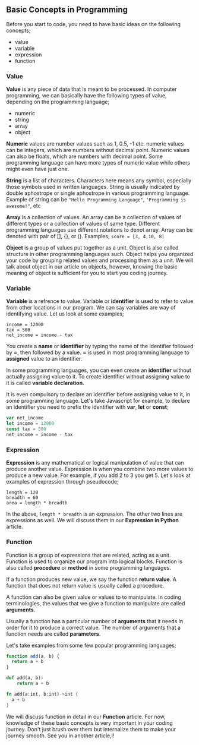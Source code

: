 ## Basic Concepts in Programming
Before you start to code, you need to have basic ideas on the following concepts;
+ value
+ variable
+ expression
+ function

### Value
**Value** is any piece of data that is meant to be processed. In computer programming, we can basically have the following types of value, depending on the programming language;
+ numeric
+ string
+ array
+ object

**Numeric** values are number values such as 1, 0.5, -1 etc. numeric values can be integers, which are numbers without decimal point. Numeric values can also be floats, which are numbers with decimal point. Some programming language can have more types of numeric value while others might even have just one.

**String** is a list of characters. Characters here means any symbol, especially those symbols used in written languages. String is usually indicated by double aphostrope or single aphostrope in various programming language. Example of string can be `"Hello Programming Language"`, `'Programming is awesome!"`, etc

**Array** is a collection of values. An array can be a collection of values of different types or a collection of values of same type. Different programming languages use different notations to denot array. Array can be denoted with pair of [], {}, or (). Examples; `score = [3, 4,10, 8]`

**Object** is a group of values put together as a unit. Object is also called structure in other programming languages such. Object helps you organized your code by grouping related values and processing them as a unit. We will talk about object in our article on objects, however, knowing the basic meaning of object is sufficient for you to start you coding journey.

### Variable
**Variable** is a refrence to value. Variable or **identifier** is used to refer to value from other locations in our program. We can say variables are way of identifying value. Let us look at some examples;
```
income = 12000
tax = 500
net_income = income - tax

```
You create a **name** or **identifier** by typing the name of the identifier followed by **=**, then followed by a value. **=** is used in most programming language to **assigned** value to an identifier.

In some programming languages, you can even create an **identifier** without actually assigning value to it. To create identifier without assigning value to it is called **variable declaration**.

It is even compulsory to declare an identifier before assigning value to it, in some programming language. Let's take Javascript for example, to declare an identifier you need to prefix the identifier with **var**, **let** or **const**;
```javascript
var net_income
let income = 12000
const tax = 500
net_income = income - tax
```

### Expression
**Expression** is any mathematical or logical manipulation of value that can produce another value. Expression is when you combine two more values to produce a new value. For example, if you add 2 to 3 you get 5. Let's look at examples of expression through pseudocode;
```
length = 120
breadth = 60
area = length * breadth
```
In the above, `length * breadth` is an expression. The other two lines are expressions as well. We will discuss them in our **Expression in Python** article.

### Function
Function is a group of expressions that are related, acting as a unit. Function is used to organize our program into logical blocks. Function is also called **procedure** or **method** in some programming languages. 

If a function produces new value, we say the function **return value**. A function that does not return value is usually called a procedure.

A function can also be given value or values to to manipulate. In coding terminologies, the values that we give a function to manipulate are called **arguments**.

Usually a function has a particular number of **arguments** that it needs in order for it to produce a correct value. The number of arguments that a function needs are called **parameters**.

Let's take examples from some few popular programming languages;
```javascript
function add(a, b) {
  return a + b
}
```
```python
def add(a, b):
    return a + b
```
```rust
fn add(a:int, b:int)->int {
  a + b
}
```
We will discuss function in detail in our **Function** article. For now, knowledge of these basic concepts is very important in your coding journey. Don't just brush over them but internalize them to make your journey smooth. See you in another article,l!
